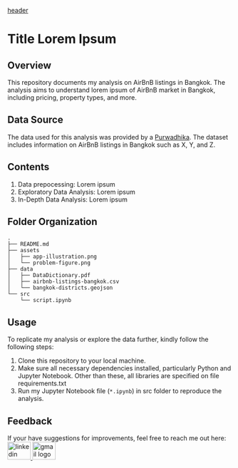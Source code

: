 [header](assets/header.png)

# Title Lorem Ipsum
## Overview
This repository documents my analysis on AirBnB listings in Bangkok. The analysis aims to understand lorem ipsum of AirBnB market in Bangkok, including pricing, property types, and more.

## Data Source
The data used for this analysis was provided by a [Purwadhika](www.google.com). The dataset includes information on AirBnB listings in Bangkok such as X, Y, and Z.

## Contents
1. Data prepocessing: Lorem ipsum
2. Exploratory Data Analysis: Lorem ipsum
3. In-Depth Data Analysis: Lorem ipsum

## Folder Organization
    .
    ├── README.md
    ├── assets
    │   ├── app-illustration.png
    │   └── problem-figure.png
    ├── data
    │   ├── DataDictionary.pdf
    │   ├── airbnb-listings-bangkok.csv
    │   └── bangkok-districts.geojson
    └── src
        └── script.ipynb

## Usage
To replicate my analysis or explore the data further, kindly follow the following steps:
1. Clone this repository to your local machine.
2. Make sure all necessary dependencies installed, particularly Python and Jupyter Notebook. Other than these, all libraries are specified on file requirements.txt
3. Run my Jupyter Notebook file (`*.ipynb`) in src folder to reproduce the analysis.

## Feedback
If your have suggestions for improvements, feel free to reach me out here:
<a href="https://www.linkedin.com/in/adelia-januarto/" target="_blank">
    <img src="https://raw.githubusercontent.com/maurodesouza/profile-readme-generator/master/src/assets/icons/social/linkedin/default.svg" width="52" height="40" alt="linkedin logo"/>
  </a>
  <a href="mailto:januartoadelia@gmail.com" target="_blank">
    <img src="https://raw.githubusercontent.com/maurodesouza/profile-readme-generator/master/src/assets/icons/social/gmail/default.svg"  width="52" height="40" alt="gmail logo"/>
  </a>